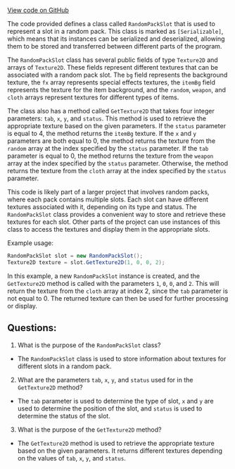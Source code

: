 [View code on GitHub](https://github.com/TieHaxJan/Brick-Force/Assembly-CSharp\RandomPackSlot.cs)

The code provided defines a class called `RandomPackSlot` that is used to represent a slot in a random pack. This class is marked as `[Serializable]`, which means that its instances can be serialized and deserialized, allowing them to be stored and transferred between different parts of the program.

The `RandomPackSlot` class has several public fields of type `Texture2D` and arrays of `Texture2D`. These fields represent different textures that can be associated with a random pack slot. The `bg` field represents the background texture, the `fx` array represents special effects textures, the `itemBg` field represents the texture for the item background, and the `random`, `weapon`, and `cloth` arrays represent textures for different types of items.

The class also has a method called `GetTexture2D` that takes four integer parameters: `tab`, `x`, `y`, and `status`. This method is used to retrieve the appropriate texture based on the given parameters. If the `status` parameter is equal to 4, the method returns the `itemBg` texture. If the `x` and `y` parameters are both equal to 0, the method returns the texture from the `random` array at the index specified by the `status` parameter. If the `tab` parameter is equal to 0, the method returns the texture from the `weapon` array at the index specified by the `status` parameter. Otherwise, the method returns the texture from the `cloth` array at the index specified by the `status` parameter.

This code is likely part of a larger project that involves random packs, where each pack contains multiple slots. Each slot can have different textures associated with it, depending on its type and status. The `RandomPackSlot` class provides a convenient way to store and retrieve these textures for each slot. Other parts of the project can use instances of this class to access the textures and display them in the appropriate slots.

Example usage:

```csharp
RandomPackSlot slot = new RandomPackSlot();
Texture2D texture = slot.GetTexture2D(1, 0, 0, 2);
```

In this example, a new `RandomPackSlot` instance is created, and the `GetTexture2D` method is called with the parameters `1`, `0`, `0`, and `2`. This will return the texture from the `cloth` array at index 2, since the `tab` parameter is not equal to 0. The returned texture can then be used for further processing or display.
## Questions: 
 1. What is the purpose of the `RandomPackSlot` class?
- The `RandomPackSlot` class is used to store information about textures for different slots in a random pack.

2. What are the parameters `tab`, `x`, `y`, and `status` used for in the `GetTexture2D` method?
- The `tab` parameter is used to determine the type of slot, `x` and `y` are used to determine the position of the slot, and `status` is used to determine the status of the slot.

3. What is the purpose of the `GetTexture2D` method?
- The `GetTexture2D` method is used to retrieve the appropriate texture based on the given parameters. It returns different textures depending on the values of `tab`, `x`, `y`, and `status`.